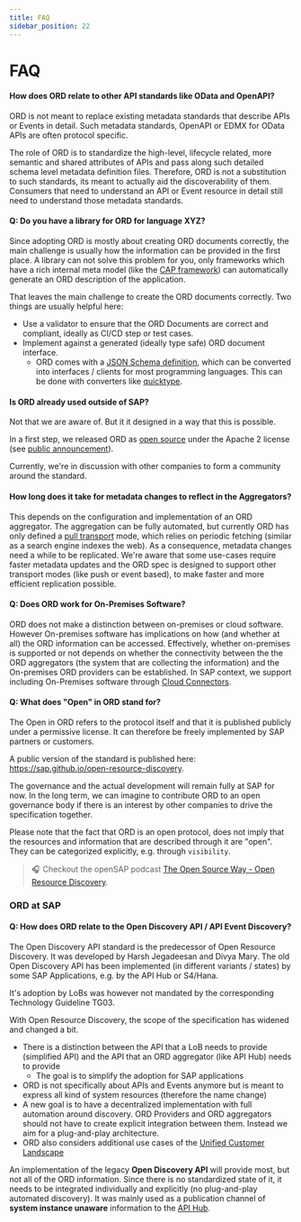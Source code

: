 ```yaml
---
title: FAQ
sidebar_position: 22
---
```


# FAQ

#### How does ORD relate to other API standards like OData and OpenAPI?

ORD is not meant to replace existing metadata standards that describe APIs or Events in detail.
Such metadata standards, OpenAPI or EDMX for OData APIs are often protocol specific.

The role of ORD is to standardize the high-level, lifecycle related, more semantic and shared attributes of APIs and pass along such detailed schema level metadata definition files.
Therefore, ORD is not a substitution to such standards, its meant to actually aid the discoverability of them.
Consumers that need to understand an API or Event resource in detail still need to understand those metadata standards.

#### Q: Do you have a library for ORD for language XYZ?

Since adopting ORD is mostly about creating ORD documents correctly, the main challenge is usually how the information can be provided in the first place.
A library can not solve this problem for you, only frameworks which have a rich internal meta model (like the [CAP framework](https://cap.cloud.sap/docs/)) can automatically generate an ORD description of the application.

That leaves the main challenge to create the ORD documents correctly. Two things are usually helpful here:

* Use a validator to ensure that the ORD Documents are correct and compliant, ideally as CI/CD step or test cases.
* Implement against a generated (ideally type safe) ORD document interface.
  * ORD comes with a [JSON Schema definition](https://sap.github.io/open-resource-discovery/spec-v1/interfaces/Document.schema.json), which can be converted into interfaces / clients for most programming languages.
    This can be done with converters like [quicktype](https://quicktype.io/).

#### Is ORD already used outside of SAP?

Not that we are aware of. But it it designed in a way that this is possible.

In a first step, we released ORD as [open source](https://github.com/SAP/open-resource-discovery) under the Apache 2 license (see [public announcement](https://blogs.sap.com/2023/11/14/open-resource-discovery-a-protocol-for-decentralized-metadata-discovery-is-now-open-source/)).

Currently, we're in discussion with other companies to form a community around the standard.

#### How long does it take for metadata changes to reflect in the Aggregators?

This depends on the configuration and implementation of an ORD aggregator.
The aggregation can be fully automated, but currently ORD has only defined a [pull transport](../spec-v1/index.md#pull-transport) mode, which relies on periodic fetching (similar as a search engine indexes the web). As a consequence, metadata changes need a while to be replicated.
We're aware that some use-cases require faster metadata updates and the ORD spec is designed to support other transport modes (like push or event based), to make faster and more efficient replication possible.

#### Q: Does ORD work for On-Premises Software?

ORD does not make a distinction between on-premises or cloud software.
However On-premises software has implications on how (and whether at all) the ORD information can be accessed.
Effectively, whether on-premises is supported or not depends on whether the connectivity between the the ORD aggregators (the system that are collecting the information) and the On-premises ORD providers can be established.
In SAP context, we support including On-Premises software through [Cloud Connectors](https://help.sap.com/viewer/cca91383641e40ffbe03bdc78f00f681/Cloud/en-US/e6c7616abb5710148cfcf3e75d96d596.html?q=cloud%20connector).

#### Q: What does "Open" in ORD stand for?

The Open in ORD refers to the protocol itself and that it is published publicly under a permissive license.
It can therefore be freely implemented by SAP partners or customers.

A public version of the standard is published here: https://sap.github.io/open-resource-discovery.

The governance and the actual development will remain fully at SAP for now.
In the long term, we can imagine to contribute ORD to an open governance body
if there is an interest by other companies to drive the specification together.

Please note that the fact that ORD is an open protocol, does not imply
that the resources and information that are described through it are "open".
They can be categorized explicitly, e.g. through `visibility`.

> 🎧 Checkout the openSAP podcast [The Open Source Way - Open Resource Discovery](https://podcast.opensap.info/open-source-way/2024/06/14/open-resource-discovery-ord/).

<!-- internal -->

### ORD at SAP

#### Q: How does ORD relate to the Open Discovery API / API Event Discovery?

The Open Discovery API standard is the predecessor of Open Resource Discovery.
It was developed by Harsh Jegadeesan and Divya Mary.
The old Open Discovery API has been implemented (in different variants / states) by some SAP Applications, e.g. by the API Hub or S4/Hana.

It's adoption by LoBs was however not mandated by the corresponding Technology Guideline TG03.

With Open Resource Discovery, the scope of the specification has widened and changed a bit.

- There is a distinction between the API that a LoB needs to provide (simplified API) and the API that an ORD aggregator (like API Hub) needs to provide
  - The goal is to simplify the adoption for SAP applications
- ORD is not specifically about APIs and Events anymore but is meant to express all kind of system resources (therefore the name change)
- A new goal is to have a decentralized implementation with full automation around discovery.
  ORD Providers and ORD aggregators should not have to create explicit integration between them.
  Instead we aim for a plug-and-play architecture.
- ORD also considers additional use cases of the [Unified Customer Landscape](https://sapedia.one.int.sap/wiki/Unified_Customer_Landscape)

An implementation of the legacy **Open Discovery API** will provide most, but not all of the ORD information. Since there is no standardized state of it, it needs to be integrated individually and explicitly (no plug-and-play automated discovery).
It was mainly used as a publication channel of **system instance unaware** information to the [API Hub](https://api.sap.com/).

<!-- /internal -->